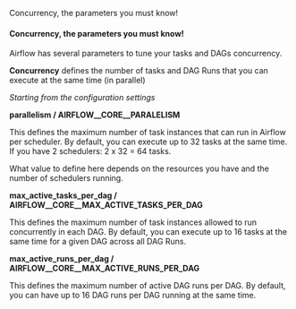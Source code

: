 Concurrency, the parameters you must know!

#### Concurrency, the parameters you must know!

Airflow has several parameters to tune your tasks and DAGs concurrency.

**Concurrency** defines the number of tasks and DAG Runs that you can execute at the same time (in parallel)

  

_Starting from the configuration settings_

**parallelism / AIRFLOW\_\_CORE\_\_PARALELISM**

This defines the maximum number of task instances that can run in Airflow per scheduler. By default, you can execute up to 32 tasks at the same time. If you have 2 schedulers: 2 x 32 = 64 tasks.

What value to define here depends on the resources you have and the number of schedulers running.

  

**max\_active\_tasks\_per\_dag / AIRFLOW\_\_CORE\_\_MAX\_ACTIVE\_TASKS\_PER\_DAG**

This defines the maximum number of task instances allowed to run concurrently in each DAG. By default, you can execute up to 16 tasks at the same time for a given DAG across all DAG Runs.

  

**max\_active\_runs\_per\_dag / AIRFLOW\_\_CORE\_\_MAX\_ACTIVE\_RUNS\_PER\_DAG**

This defines the maximum number of active DAG runs per DAG. By default, you can have up to 16 DAG runs per DAG running at the same time.